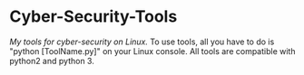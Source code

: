 # Cyber-Security-Tools
*My tools for cyber-security on Linux.*
To use tools, all you have to do is "python [ToolName.py]" on your Linux console.
All tools are compatible with python2 and python 3.
